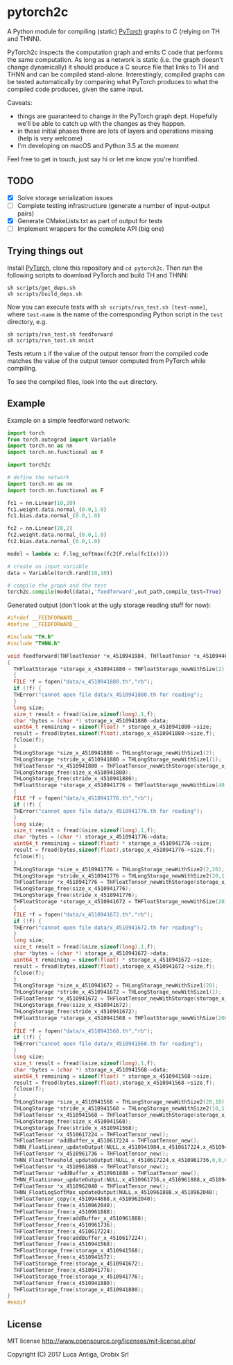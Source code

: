 # pytorch2c

A Python module for compiling (static) [PyTorch](http://pytorch.org) graphs to C (relying on TH and THNN). 

PyTorch2c inspects the computation graph and emits C code that performs the same computation. As long as a network is static (i.e. the graph doesn't change dynamically) it should produce a C source file that links to TH and THNN and can be compiled stand-alone. Interestingly, compiled graphs can be tested automatically by comparing what PyTorch produces to what the compiled code produces, given the same input.

Caveats: 
* things are guaranteed to change in the PyTorch graph dept. Hopefully we'll be able to catch up with the changes as they happen.
* in these initial phases there are lots of layers and operations missing (help is very welcome)
* I'm developing on macOS and Python 3.5 at the moment

Feel free to get in touch, just say hi or let me know you're horrified.

## TODO

* [x] Solve storage serialization issues
* [ ] Complete testing infrastructure (generate a number of input-output pairs)
* [x] Generate CMakeLists.txt as part of output for tests
* [ ] Implement wrappers for the complete API (big one)

## Trying things out

Install [PyTorch](http://pytorch.org), clone this repository and `cd pytorch2c`. Then run the following scripts to download PyTorch and build TH and THNN:
```
sh scripts/get_deps.sh
sh scripts/build_deps.sh
```
Now you can execute tests with `sh scripts/run_test.sh [test-name]`, where `test-name` is the name of the corresponding Python script in the `test` directory, e.g.
```
sh scripts/run_test.sh feedforward
sh scripts/run_test.sh mnist
```
Tests return `1` if the value of the output tensor from the compiled code matches the value of the output tensor computed from PyTorch while compiling.

To see the compiled files, look into the `out` directory.

## Example

Example on a simple feedforward network:
```python
import torch
from torch.autograd import Variable
import torch.nn as nn
import torch.nn.functional as F

import torch2c

# define the network
import torch.nn as nn
import torch.nn.functional as F

fc1 = nn.Linear(10,20)
fc1.weight.data.normal_(0.0,1.0)
fc1.bias.data.normal_(0.0,1.0)

fc2 = nn.Linear(20,2)
fc2.weight.data.normal_(0.0,1.0)
fc2.bias.data.normal_(0.0,1.0)

model = lambda x: F.log_softmax(fc2(F.relu(fc1(x))))

# create an input variable
data = Variable(torch.rand(10,10))

# compile the graph and the test
torch2c.compile(model(data),'feedforward',out_path,compile_test=True)
```

Generated output (don't look at the ugly storage reading stuff for now):
```C
#ifndef __FEEDFORWARD__
#define __FEEDFORWARD__

#include "TH.h"
#include "THNN.h"

void feedforward(THFloatTensor *x_4510941984, THFloatTensor *x_4510944688)
{
  THFloatStorage *storage_x_4510941880 = THFloatStorage_newWithSize(2);
  {
  FILE *f = fopen("data/x_4510941880.th","rb");
  if (!f) {
  THError("cannot open file data/x_4510941880.th for reading");
  }
  long size;
  size_t result = fread(&size,sizeof(long),1,f);
  char *bytes = (char *) storage_x_4510941880->data;
  uint64_t remaining = sizeof(float) * storage_x_4510941880->size;
  result = fread(bytes,sizeof(float),storage_x_4510941880->size,f);
  fclose(f);
  }
  THLongStorage *size_x_4510941880 = THLongStorage_newWithSize1(2);
  THLongStorage *stride_x_4510941880 = THLongStorage_newWithSize1(1);
  THFloatTensor *x_4510941880 = THFloatTensor_newWithStorage(storage_x_4510941880,0,size_x_4510941880,stride_x_4510941880);
  THLongStorage_free(size_x_4510941880);
  THLongStorage_free(stride_x_4510941880);
  THFloatStorage *storage_x_4510941776 = THFloatStorage_newWithSize(40);
  {
  FILE *f = fopen("data/x_4510941776.th","rb");
  if (!f) {
  THError("cannot open file data/x_4510941776.th for reading");
  }
  long size;
  size_t result = fread(&size,sizeof(long),1,f);
  char *bytes = (char *) storage_x_4510941776->data;
  uint64_t remaining = sizeof(float) * storage_x_4510941776->size;
  result = fread(bytes,sizeof(float),storage_x_4510941776->size,f);
  fclose(f);
  }
  THLongStorage *size_x_4510941776 = THLongStorage_newWithSize2(2,20);
  THLongStorage *stride_x_4510941776 = THLongStorage_newWithSize2(20,1);
  THFloatTensor *x_4510941776 = THFloatTensor_newWithStorage(storage_x_4510941776,0,size_x_4510941776,stride_x_4510941776);
  THLongStorage_free(size_x_4510941776);
  THLongStorage_free(stride_x_4510941776);
  THFloatStorage *storage_x_4510941672 = THFloatStorage_newWithSize(20);
  {
  FILE *f = fopen("data/x_4510941672.th","rb");
  if (!f) {
  THError("cannot open file data/x_4510941672.th for reading");
  }
  long size;
  size_t result = fread(&size,sizeof(long),1,f);
  char *bytes = (char *) storage_x_4510941672->data;
  uint64_t remaining = sizeof(float) * storage_x_4510941672->size;
  result = fread(bytes,sizeof(float),storage_x_4510941672->size,f);
  fclose(f);
  }
  THLongStorage *size_x_4510941672 = THLongStorage_newWithSize1(20);
  THLongStorage *stride_x_4510941672 = THLongStorage_newWithSize1(1);
  THFloatTensor *x_4510941672 = THFloatTensor_newWithStorage(storage_x_4510941672,0,size_x_4510941672,stride_x_4510941672);
  THLongStorage_free(size_x_4510941672);
  THLongStorage_free(stride_x_4510941672);
  THFloatStorage *storage_x_4510941568 = THFloatStorage_newWithSize(200);
  {
  FILE *f = fopen("data/x_4510941568.th","rb");
  if (!f) {
  THError("cannot open file data/x_4510941568.th for reading");
  }
  long size;
  size_t result = fread(&size,sizeof(long),1,f);
  char *bytes = (char *) storage_x_4510941568->data;
  uint64_t remaining = sizeof(float) * storage_x_4510941568->size;
  result = fread(bytes,sizeof(float),storage_x_4510941568->size,f);
  fclose(f);
  }
  THLongStorage *size_x_4510941568 = THLongStorage_newWithSize2(20,10);
  THLongStorage *stride_x_4510941568 = THLongStorage_newWithSize2(10,1);
  THFloatTensor *x_4510941568 = THFloatTensor_newWithStorage(storage_x_4510941568,0,size_x_4510941568,stride_x_4510941568);
  THLongStorage_free(size_x_4510941568);
  THLongStorage_free(stride_x_4510941568);
  THFloatTensor *x_4510617224 = THFloatTensor_new();
  THFloatTensor *addBuffer_x_4510617224 = THFloatTensor_new();
  THNN_FloatLinear_updateOutput(NULL,x_4510941984,x_4510617224,x_4510941568,x_4510941672,addBuffer_x_4510617224);
  THFloatTensor *x_4510961736 = THFloatTensor_new();
  THNN_FloatThreshold_updateOutput(NULL,x_4510617224,x_4510961736,0,0,0);
  THFloatTensor *x_4510961888 = THFloatTensor_new();
  THFloatTensor *addBuffer_x_4510961888 = THFloatTensor_new();
  THNN_FloatLinear_updateOutput(NULL,x_4510961736,x_4510961888,x_4510941776,x_4510941880,addBuffer_x_4510961888);
  THFloatTensor *x_4510962040 = THFloatTensor_new();
  THNN_FloatLogSoftMax_updateOutput(NULL,x_4510961888,x_4510962040);
  THFloatTensor_copy(x_4510944688,x_4510962040);
  THFloatTensor_free(x_4510962040);
  THFloatTensor_free(x_4510961888);
  THFloatTensor_free(addBuffer_x_4510961888);
  THFloatTensor_free(x_4510961736);
  THFloatTensor_free(x_4510617224);
  THFloatTensor_free(addBuffer_x_4510617224);
  THFloatTensor_free(x_4510941568);
  THFloatStorage_free(storage_x_4510941568);
  THFloatTensor_free(x_4510941672);
  THFloatStorage_free(storage_x_4510941672);
  THFloatTensor_free(x_4510941776);
  THFloatStorage_free(storage_x_4510941776);
  THFloatTensor_free(x_4510941880);
  THFloatStorage_free(storage_x_4510941880);
}
#endif
```

## License

MIT license http://www.opensource.org/licenses/mit-license.php/

Copyright (C) 2017 Luca Antiga, Orobix Srl

